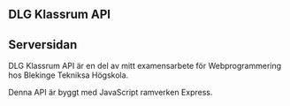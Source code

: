 ## DLG Klassrum API

## Serversidan

DLG Klassrum API är en del av mitt examensarbete för Webprogrammering hos Blekinge Tekniksa Högskola.

Denna API är byggt med JavaScript ramverken Express.